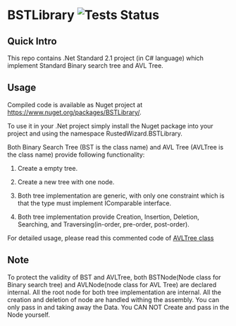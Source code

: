 # BSTLibrary ![Tests Status](https://github.com/rustedwizard/BST/workflows/.NET/badge.svg)

## Quick Intro

This repo contains .Net Standard 2.1 project (in C# language) which implement Standard Binary search tree and AVL Tree.

## Usage

Compiled code is available as Nuget project at https://www.nuget.org/packages/BSTLibrary/.

To use it in your .Net project simply install the Nuget package into your project and using the namespace RustedWizard.BSTLibrary.

Both Binary Search Tree (BST is the class name) and AVL Tree (AVLTree is the class name) provide following functionality:

1. Create a empty tree.

2. Create a new tree with one node.

3. Both tree implementation are generic, with only one constraint which is that the type must implement IComparable interface.

4. Both tree implementation provide Creation, Insertion, Deletion, Searching, and Traversing(in-order, pre-order, post-order).

For detailed usage, please read this commented code of [AVLTree class](https://github.com/rustedwizard/BST/blob/master/BSTLibrary/AVLTree.cs)

## Note

To protect the validity of BST and AVLTree, both BSTNode(Node class for Binary search tree) and AVLNode(node class for AVL Tree) are declared internal. All the root node for both tree implementation are internal. All the creation and deletion of node are handled withing the assembly. You can only pass in and taking away the Data. You CAN NOT Create and pass in the Node yourself.
